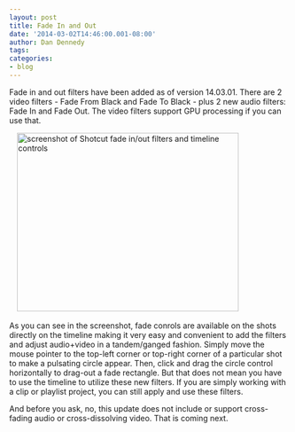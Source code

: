 ```yaml
---
layout: post
title: Fade In and Out
date: '2014-03-02T14:46:00.001-08:00'
author: Dan Dennedy
tags: 
categories:
- blog
---
```


Fade in and out filters have been added as of version 14.03.01. There are 2 video filters - Fade From Black and Fade To Black - plus 2 new audio filters: Fade In and Fade Out. The video filters support GPU processing if you can use that.<br>
<div class="separator" style="clear: both; text-align: left;"><a href="http://3.bp.blogspot.com/-NjtERiArFBc/UxOviBNDjyI/AAAAAAAADWA/ryCcWAgLNbY/s1600/shotcut-fadeinout-14.03.03.jpg" imageanchor="1" style="margin-left: 1em; margin-right: 1em;"><img alt="screenshot of Shotcut fade in/out filters and timeline controls" border="0" src="http://3.bp.blogspot.com/-NjtERiArFBc/UxOviBNDjyI/AAAAAAAADWA/ryCcWAgLNbY/s1600/shotcut-fadeinout-14.03.03.jpg" height="322" title="" width="400"></a></div><br>
As you can see in the screenshot, fade conrols are available on the shots directly on the timeline making it very easy and convenient to add the filters and adjust audio+video in a tandem/ganged fashion. Simply move the mouse pointer to the top-left corner or top-right corner of a particular shot to make a pulsating circle appear. Then, click and drag the circle control horizontally to drag-out a fade rectangle. But that does not mean you have to use the timeline to utilize these new filters. If you are simply working with a clip or playlist project, you can still apply and use these filters.

And before you ask, no, this update does not include or support cross-fading audio or cross-dissolving video. That is coming next.
